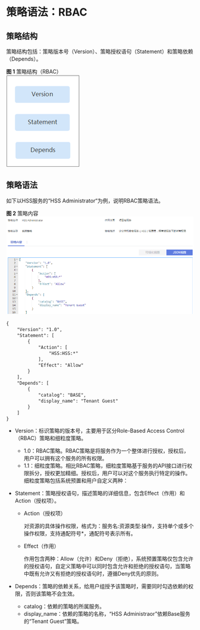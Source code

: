 # 策略语法：RBAC<a name="dew_01_0136"></a>

## 策略结构<a name="section96721439267"></a>

策略结构包括：策略版本号（Version）、策略授权语句（Statement）和策略依赖（Depends）。

**图 1**  策略结构（RBAC）<a name="fig288933182617"></a>  
![](figures/策略结构（RBAC）.png "策略结构（RBAC）")

## 策略语法<a name="section76852310268"></a>

如下以HSS服务的“HSS Administrator“为例，说明RBAC策略语法。

**图 2**  策略内容<a name="fig2265593466"></a>  
![](figures/策略内容.png "策略内容")

```
{
    "Version": "1.0",
    "Statement": [
        {
            "Action": [
                "HSS:HSS:*"
            ],
            "Effect": "Allow"
        }
    ],
    "Depends": [
        {
            "catalog": "BASE",
            "display_name": "Tenant Guest"
        }
    ]
}
```

-   Version：标识策略的版本号，主要用于区分Role-Based Access Control（RBAC）策略和细粒度策略。
    -   1.0：RBAC策略。RBAC策略是将服务作为一个整体进行授权，授权后，用户可以拥有这个服务的所有权限。
    -   1.1：细粒度策略。相比RBAC策略，细粒度策略基于服务的API接口进行权限拆分，授权更加精细。授权后，用户可以对这个服务执行特定的操作。细粒度策略包括系统预置和用户自定义两种：

-   Statement：策略授权语句，描述策略的详细信息，包含Effect（作用）和Action（授权项）。
    -   Action（授权项）

        对资源的具体操作权限，格式为：服务名:资源类型:操作，支持单个或多个操作权限，支持通配符号\*，通配符号表示所有。

    -   Effect（作用）

        作用包含两种：Allow（允许）和Deny（拒绝），系统预置策略仅包含允许的授权语句，自定义策略中可以同时包含允许和拒绝的授权语句，当策略中既有允许又有拒绝的授权语句时，遵循Deny优先的原则。


-   Depends：策略的依赖关系，给用户组授予该策略时，需要同时勾选依赖的权限，否则该策略不会生效。
    -   catalog：依赖的策略的所属服务。
    -   display\_name：依赖的策略的名称，“HSS Administraor”依赖Base服务的“Tenant Guest”策略。


